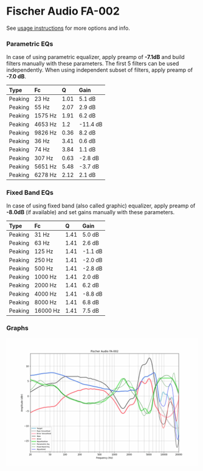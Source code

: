 # Fischer Audio FA-002
See [usage instructions](https://github.com/jaakkopasanen/AutoEq#usage) for more options and info.

### Parametric EQs
In case of using parametric equalizer, apply preamp of **-7.1dB** and build filters manually
with these parameters. The first 5 filters can be used independently.
When using independent subset of filters, apply preamp of **-7.0 dB**.

| Type    | Fc      |    Q | Gain     |
|:--------|:--------|:-----|:---------|
| Peaking | 23 Hz   | 1.01 | 5.1 dB   |
| Peaking | 55 Hz   | 2.07 | 2.9 dB   |
| Peaking | 1575 Hz | 1.91 | 6.2 dB   |
| Peaking | 4653 Hz | 1.2  | -11.4 dB |
| Peaking | 9826 Hz | 0.36 | 8.2 dB   |
| Peaking | 36 Hz   | 3.41 | 0.6 dB   |
| Peaking | 74 Hz   | 3.84 | 1.1 dB   |
| Peaking | 307 Hz  | 0.63 | -2.8 dB  |
| Peaking | 5651 Hz | 5.48 | -3.7 dB  |
| Peaking | 6278 Hz | 2.12 | 2.1 dB   |

### Fixed Band EQs
In case of using fixed band (also called graphic) equalizer, apply preamp of **-8.0dB**
(if available) and set gains manually with these parameters.

| Type    | Fc       |    Q | Gain    |
|:--------|:---------|:-----|:--------|
| Peaking | 31 Hz    | 1.41 | 5.0 dB  |
| Peaking | 63 Hz    | 1.41 | 2.6 dB  |
| Peaking | 125 Hz   | 1.41 | -1.1 dB |
| Peaking | 250 Hz   | 1.41 | -2.0 dB |
| Peaking | 500 Hz   | 1.41 | -2.8 dB |
| Peaking | 1000 Hz  | 1.41 | 2.0 dB  |
| Peaking | 2000 Hz  | 1.41 | 6.2 dB  |
| Peaking | 4000 Hz  | 1.41 | -8.8 dB |
| Peaking | 8000 Hz  | 1.41 | 6.8 dB  |
| Peaking | 16000 Hz | 1.41 | 7.5 dB  |

### Graphs
![](./Fischer%20Audio%20FA-002.png)